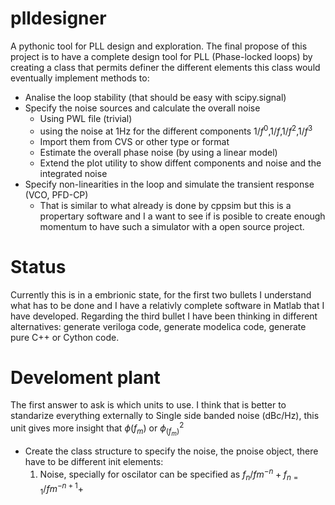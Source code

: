 plldesigner
===========

A pythonic tool for PLL design and exploration. The final propose of this project is to have a complete design tool for PLL (Phase-locked loops) by creating a class that permits definer the different elements this class would eventually implement methods to:
* Analise the loop stability (that should be easy with scipy.signal)
* Specify the noise sources and calculate the overall noise
  - Using PWL file (trivial)
  - using the noise at 1Hz for the different components $1/f^0$,$1/f$,$1/f^2$,$1/f^3$
  - Import them from CVS or other type or format
  - Estimate the overall phase noise (by using a linear model)
  - Extend the plot utility to show diffent components and noise and the integrated noise
* Specify non-linearities in the loop and simulate the transient response (VCO, PFD-CP)
  - That is similar to what already is done by cppsim but this is a propertary software and I a want to see if is posible to create enough momentum to have such a simulator with a open source project.
  
Status
======

Currently this is in a embrionic state, for the first two bullets I understand what has to be done and I have a relativly complete software in Matlab that I have developed. Regarding the third bullet I have been thinking in different alternatives: generate veriloga code, generate modelica code, generate pure C++ or Cython code.


Develoment plant
================
The first answer to ask is which units to use. I think that is better to standarize everything externally to Single side banded noise (dBc/Hz),  this unit gives more insight that $\phi(f_m)$ or $\phi^2_(f_m)$

* Create the class structure to specify the noise,  the pnoise object, there have to be different init elements:
  1. Noise, specially for oscilator can be specified as $f_n/fm^{-n}+f_{n=1}/fm^{-n+1}+$
